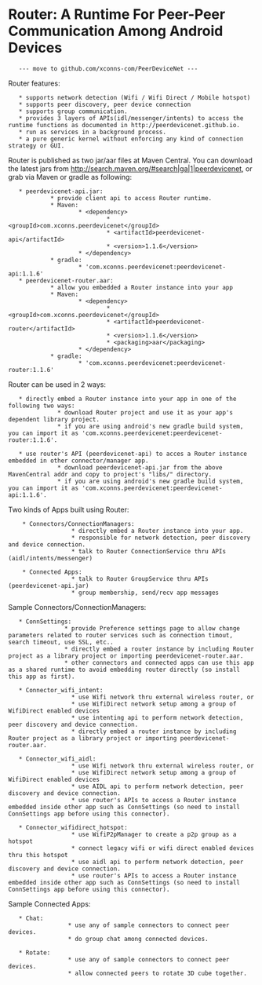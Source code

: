 Router: A Runtime For Peer-Peer Communication Among Android Devices
===================================================================

       --- move to github.com/xconns-com/PeerDeviceNet ---

Router features:

       * supports network detection (Wifi / Wifi Direct / Mobile hotspot)
       * supports peer discovery, peer device connection
       * supports group communication.
       * provides 3 layers of APIs(idl/messenger/intents) to access the runtime functions as documented in http://peerdevicenet.github.io.
       * run as services in a background process.
       * a pure generic kernel without enforcing any kind of connection strategy or GUI.

Router is published as two jar/aar files at Maven Central. You can download the latest jars from http://search.maven.org/#search|ga|1|peerdevicenet, or grab via Maven or gradle as following:

       * peerdevicenet-api.jar:
                * provide client api to access Router runtime.
                * Maven:
                        * <dependency>
                                * <groupId>com.xconns.peerdevicenet</groupId>
                                * <artifactId>peerdevicenet-api</artifactId>
                                * <version>1.1.6</version>
                        * </dependency>
                * gradle:
                        * 'com.xconns.peerdevicenet:peerdevicenet-api:1.1.6'
       * peerdevicenet-router.aar:
                * allow you embedded a Router instance into your app
                * Maven:
                        * <dependency>
                                * <groupId>com.xconns.peerdevicenet</groupId>
                                * <artifactId>peerdevicenet-router</artifactId>
                                * <version>1.1.6</version>
                                * <packaging>aar</packaging>
                        * </dependency>
                * gradle:
                        * 'com.xconns.peerdevicenet:peerdevicenet-router:1.1.6'

Router can be used in 2 ways:

       * directly embed a Router instance into your app in one of the following two ways:
                  * download Router project and use it as your app's dependent library project.
                  * if you are using android's new gradle build system, you can import it as 'com.xconns.peerdevicenet:peerdevicenet-router:1.1.6'.

       * use router's API (peerdevicenet-api) to acces a Router instance embedded in other connector/manager app.
                  * download peerdevicenet-api.jar from the above MavenCentral addr and copy to project's "libs/" directory.
                  * if you are using android's new gradle build system, you can import it as 'com.xconns.peerdevicenet:peerdevicenet-api:1.1.6'.

Two kinds of Apps built using Router:

        * Connectors/ConnectionManagers: 
                      * directly embed a Router instance into your app.
                      * responsible for network detection, peer discovery and device connection.
                      * talk to Router ConnectionService thru APIs (aidl/intents/messenger)

        * Connected Apps:
                      * talk to Router GroupService thru APIs (peerdevicenet-api.jar)
                      * group membership, send/recv app messages

Sample Connectors/ConnectionManagers:

	   * ConnSettings:
	   				* provide Preference settings page to allow change parameters related to router services such as connection timout, search timeout, use SSL, etc..
	   				* directly embed a router instance by including Router project as a library project or importing peerdevicenet-router.aar.
	   				* other connectors and connected apps can use this app as a shared runtime to avoid embedding router directly (so install this app as first).
	   				
       * Connector_wifi_intent:
                      * use Wifi network thru external wireless router, or
                      * use WifiDirect network setup among a group of WifiDirect enabled devices
                      * use intenting api to perform network detection, peer discovery and device connection.
                      * directly embed a router instance by including Router project as a library project or importing peerdevicenet-router.aar.

       * Connector_wifi_aidl:
                      * use Wifi network thru external wireless router, or
                      * use WifiDirect network setup among a group of WifiDirect enabled devices
                      * use AIDL api to perform network detection, peer discovery and device connection.
                      * use router's APIs to access a Router instance embedded inside other app such as ConnSettings (so need to install ConnSettings app before using this connector).

       * Connector_wifidirect_hotspot:
                      * use WifiP2pManager to create a p2p group as a hotspot
                      * connect legacy wifi or wifi direct enabled devices thru this hotspot
                      * use aidl api to perform network detection, peer discovery and device connection.
                      * use router's APIs to access a Router instance embedded inside other app such as ConnSettings (so need to install ConnSettings app before using this connector).

Sample Connected Apps:

       * Chat:
                     * use any of sample connectors to connect peer devices.
                     * do group chat among connected devices.

       * Rotate:
                     * use any of sample connectors to connect peer devices.
                     * allow connected peers to rotate 3D cube together.

